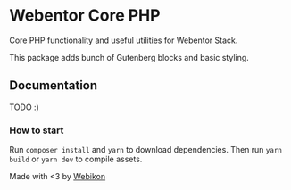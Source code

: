# Webentor Core PHP

Core PHP functionality and useful utilities for Webentor Stack.

This package adds bunch of Gutenberg blocks and basic styling.

## Documentation

TODO :)

### How to start

Run `composer install` and `yarn` to download dependencies.
Then run `yarn build` or `yarn dev` to compile assets.

Made with <3 by [Webikon](https://webikon.sk)
